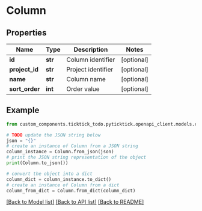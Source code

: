 # Column


## Properties

Name | Type | Description | Notes
------------ | ------------- | ------------- | -------------
**id** | **str** | Column identifier | [optional] 
**project_id** | **str** | Project identifier | [optional] 
**name** | **str** | Column name | [optional] 
**sort_order** | **int** | Order value | [optional] 

## Example

```python
from custom_components.ticktick_todo.pyticktick.openapi_client.models.column import Column

# TODO update the JSON string below
json = "{}"
# create an instance of Column from a JSON string
column_instance = Column.from_json(json)
# print the JSON string representation of the object
print(Column.to_json())

# convert the object into a dict
column_dict = column_instance.to_dict()
# create an instance of Column from a dict
column_from_dict = Column.from_dict(column_dict)
```
[[Back to Model list]](../README.md#documentation-for-models) [[Back to API list]](../README.md#documentation-for-api-endpoints) [[Back to README]](../README.md)


